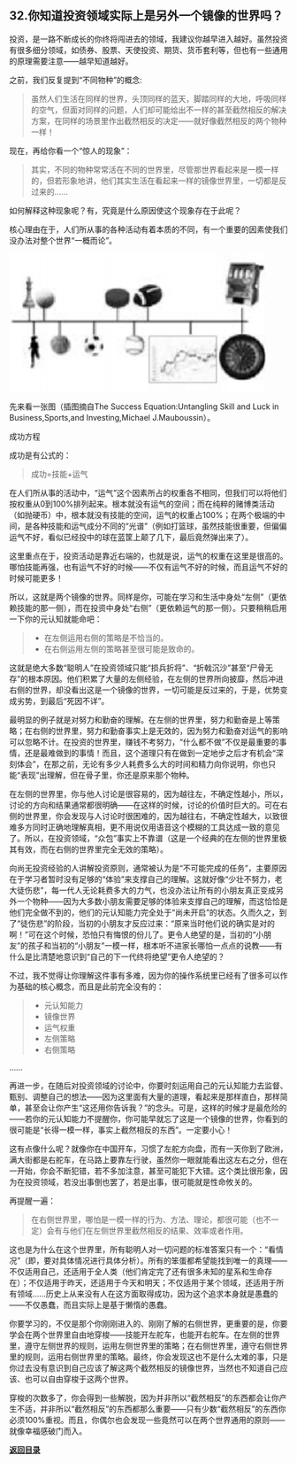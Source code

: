 ## 32.你知道投资领域实际上是另外一个镜像的世界吗？
投资，是一路不断成长的你终将闯进去的领域，我建议你越早进入越好。虽然投资有很多细分领域，如债券、股票、天使投资、期货、货币套利等，但也有一些通用的原理需要注意——越早知道越好。

之前，我们反复提到“不同物种”的概念:

> 虽然人们生活在同样的世界，头顶同样的蓝天，脚踏同样的大地，呼吸同样的空气，但面对同样的问题，人们却可能给出不一样的甚至截然相反的解决方案，在同样的场景里作出截然相反的决定——就好像截然相反的两个物种一样！

现在，再给你看一个“惊人的现象”：

> 其实，不同的物种常常活在不同的世界里，尽管那世界看起来是一模一样的，但若形象地讲，他们其实生活在看起来一样的镜像世界里，一切都是反过来的……

如何解释这种现象呢？有，究竟是什么原因使这个现象存在于此呢？

核心理由在于，人们所从事的各种活动有着本质的不同，有一个重要的因素使我们没办法对整个世界“一概而论”。

![](images/skill.jpeg)

先来看一张图（插图摘自The Success Equation:Untangling Skill and Luck in Business,Sports,and Investing,Michael J.Mauboussin）。

成功方程

成功是有公式的：

> 成功=技能+运气

在人们所从事的活动中，“运气”这个因素所占的权重各不相同，但我们可以将他们按权重从0到100%排列起来。根本就没有运气的空间；而在纯粹的赌博类活动（如抛硬币）中，根本就没有技能的空间，运气的权重占100%；在两个极端的中间，是各种技能和运气成分不同的“光谱”（例如打篮球，虽然技能很重要，但偏偏运气不好，看似已经投中的球在蓝筐上颠了几下，最后竟然弹出来了）。

这里重点在于，投资活动是靠近右端的，也就是说，运气的权重在这里是很高的。哪怕技能再强，也有运气不好的时候——不仅有运气不好的时候，而且运气不好的时候可能更多！

所以，这就是两个镜像的世界。同样是你，可能在学习和生活中身处“左侧”（更依赖技能的那一侧），而在投资中身处“右侧”（更依赖运气的那一侧）。只要稍稍启用一下你的元认知就能命吧：

> - 在左侧运用右侧的策略是不恰当的。
> - 在右侧运用左侧的策略甚至很可能是致命的。

这就是绝大多数“聪明人”在投资领域只能“损兵折将”、“折戟沉沙”甚至“尸骨无存”的根本原因。他们积累了大量的左侧经验，在左侧的世界所向披靡，然后冲进右侧的世界，却没看出这是一个镜像的世界，一切可能是反过来的，于是，优势变成劣势，到最后“死因不详”。

最明显的例子就是对努力和勤奋的理解。在左侧的世界里，努力和勤奋是上等策略；在右侧的世界里，努力和勤奋事实上是无效的，因为努力和勤奋对运气的影响可以忽略不计。在投资的世界里，赚钱不考努力，“什么都不做”不仅是最重要的事情，还是最难做到的事情！而且，这个道理只有在做到一定地步之后才有机会“深刻体会”，在那之前，无论有多少人耗费多么大的时间和精力向你说明，你也只能“表现”出理解，但在骨子里，你还是原来那个物种。

在左侧的世界里，你与他人讨论是很容易的，因为越往左，不确定性越小，所以，讨论的方向和结果通常都很明确——在这样的时候，讨论的价值时巨大的。可在右侧的世界里，你会发现与人讨论时很困难的，因为越往右，不确定性越大，以致很难多方同时正确地理解真相，更不用说仅用语音这个模糊的工具达成一致的意见了。所以，在投资领域，“众包”事实上不靠谱（这是一个经典的在左侧的世界里极其有效，而在右侧的世界里完全无效的策略）。

向尚无投资经验的人讲解投资原则，通常被认为是“不可能完成的任务”，主要原因在于学习者暂时没有足够的“体验”来支撑自己的理解。这就好像“少壮不努力，老大徒伤悲”，每一代人无论耗费多大的力气，也没办法让所有的小朋友真正变成另外一个物种——因为大多数小朋友需要足够的体验来支撑自己的理解，而这恰恰是他们完全做不到的，他们的元认知能力完全处于“尚未开启”的状态。久而久之，到了“徒伤悲”的阶段，当初的小朋友才反应过来：“原来当时他们说的确实是对的啊！”可在这个时候，恐怕只有悔恨的份儿了。更令人绝望的是，当初的“小朋友”的孩子和当初的“小朋友”一模一样，根本听不进家长哪怕一点点的说教——有什么是比清楚地意识到“自己的下一代终将绝望”更令人绝望的？

不过，我不觉得让你理解这件事有多难，因为你的操作系统里已经有了很多可以作为基础的核心概念，而且是此前完全没有的：

> - 元认知能力
> - 镜像世界
> - 运气权重
> - 左侧策略
> - 右侧策略

……

再进一步，在随后对投资领域的讨论中，你要时刻运用自己的元认知能力去监督、甄别、调整自己的想法——因为这里面有大量的道理，看起来是那样直白，那样简单，甚至会让你产生“这还用你告诉我？”的念头。可是，这样的时候才是最危险的——若你的元认知能力不提醒你，你可能早就忘了这是一个镜像的世界，你看到的很可能是“长得一模一样，事实上截然相反的东西”。一定要小心！

这有点像什么呢？就像你在中国开车，习惯了左舵方向盘，而有一天你到了欧洲，满大街都是右舵车，在马路上要靠左行驶，虽然你一眼就能看出这左右之分，但在一开始，你会不断犯错，若不多加注意，甚至可能犯下大错。这个类比很形象，因为在投资领域，若没出事倒也罢了，若是出事，很可能就是性命攸关的。

再提醒一遍：

> 在右侧世界里，哪怕是一模一样的行为、方法、理论，都很可能（也不一定）会有与他们在左侧世界里截然相反的结果、效率或者作用。

这也是为什么在这个世界里，所有聪明人对一切问题的标准答案只有一个：“看情况”（即，要对具体情况进行具体分析）。所有的笨蛋都希望能找到唯一的真理——不仅适用自己，还适用于全人类（他们肯定完了还有很多未知的星系和生命存在）；不仅适用于昨天，还适用于今天和明天；不仅适用于某个领域，还适用于所有领域……历史上从来没有人在这方面取得成功，因为这个追求本身就是愚蠢的——不仅愚蠢，而且实际上是基于懒惰的愚蠢。

你要学习的，不仅是那个你刚刚进入的、刚刚了解的右侧世界，更重要的是，你要学会在两个世界里自由地穿梭——技能开左舵车，也能开右舵车。在左侧的世界里，遵守左侧世界的规则，运用左侧世界里的策略；在右侧世界里，遵守右侧世界里的规则，运用右侧世界里的策略。最终，你会发现这也不是什么太难的事，只是你过去没有意识到自己应该了解这两个截然相反的镜像世界，当然也不知道自己应该、也可以自由穿梭于这两个世界。

穿梭的次数多了，你会得到一些解脱，因为并非所以“截然相反”的东西都会让你产生不适，并非所以“截然相反”的东西都那么重要——只有少数“截然相反”的东西你必须100%重视。而且，你偶尔也会发现一些竟然可以在两个世界通用的原则——就像幸福感破门而入。



[**返回目录**](./menu.md)
